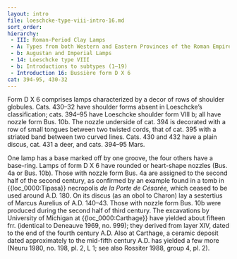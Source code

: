 ```yaml
---
layout: intro
file: loeschcke-type-viii-intro-16.md
sort_order:
hierarchy:
 - III: Roman-Period Clay Lamps
 - A: Types from both Western and Eastern Provinces of the Roman Empire
 - b: Augustan and Imperial Lamps
 - 14: Loeschcke type VIII
 - b: Introductions to subtypes (1–19)
 - Introduction 16: Bussière form D X 6
cat: 394-95, 430-32
---
```


Form D X 6 comprises lamps characterized by a decor of rows of shoulder globules. Cats. 430–32 have shoulder forms absent in Loeschcke’s classification; cats. 394–95 have Loeschcke shoulder form VIII b; all have nozzle form Bus. 10b. The nozzle underside of cat. 394 is decorated with a row of small tongues between two twisted cords, that of cat. 395 with a striated band between two curved lines. Cats. 430 and 432 have a plain discus, cat. 431 a deer, and cats. 394–95 Mars.

One lamp has a base marked off by one groove, the four others have a base-ring. Lamps of form D X 6 have rounded or heart-shape nozzles (Bus. 4a or Bus. 10b). Those with nozzle form Bus. 4a are assigned to the second half of the second century, as confirmed by an example found in a tomb in {{loc_0000:Tipasa}} necropolis *de la Porte de Césarée,* which ceased to be used around A.D. 180. On its discus (as an obol to Charon) lay a sestertius of Marcus Aurelius of A.D. 140–43. Those with nozzle form Bus. 10b were produced during the second half of third century. The excavations by University of Michigan at {{loc_0000:Carthage}} have yielded about fifteen frr. (identical to Deneauve 1969, no. 999); they derived from layer XIV, dated to the end of the fourth century A.D. Also at Carthage, a ceramic deposit dated approximately to the mid-fifth century A.D. has yielded a few more (Neuru 1980, no. 198, pl. 2, L 1; see also Rossiter 1988, group 4, pl. 2).
